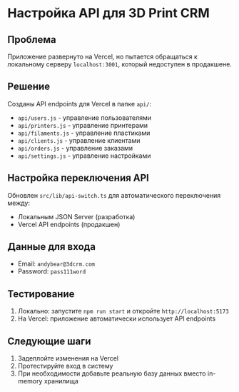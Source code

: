 # Настройка API для 3D Print CRM

## Проблема
Приложение развернуто на Vercel, но пытается обращаться к локальному серверу `localhost:3001`, который недоступен в продакшене.

## Решение
Созданы API endpoints для Vercel в папке `api/`:
- `api/users.js` - управление пользователями
- `api/printers.js` - управление принтерами  
- `api/filaments.js` - управление пластиками
- `api/clients.js` - управление клиентами
- `api/orders.js` - управление заказами
- `api/settings.js` - управление настройками

## Настройка переключения API
Обновлен `src/lib/api-switch.ts` для автоматического переключения между:
- Локальным JSON Server (разработка)
- Vercel API endpoints (продакшен)

## Данные для входа
- Email: `andybear@3dcrm.com`
- Password: `pass111word`

## Тестирование
1. Локально: запустите `npm run start` и откройте `http://localhost:5173`
2. На Vercel: приложение автоматически использует API endpoints

## Следующие шаги
1. Задеплойте изменения на Vercel
2. Протестируйте вход в систему
3. При необходимости добавьте реальную базу данных вместо in-memory хранилища

